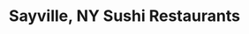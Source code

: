---
layout: city
title: Sayville, NY Sushi Restaurants
permalink: /new-york/sayville/
stateAbbr: NY
stateName: New York
cityName: Sayville
---
